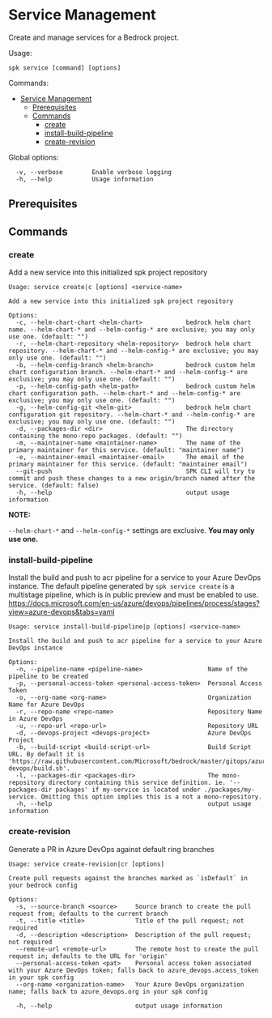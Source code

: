 # Service Management

Create and manage services for a Bedrock project.

Usage:

```
spk service [command] [options]
```

Commands:

- [Service Management](#service-management)
  - [Prerequisites](#prerequisites)
  - [Commands](#commands)
    - [create](#create)
    - [install-build-pipeline](#install-build-pipeline)
    - [create-revision](#create-revision)

Global options:

```
  -v, --verbose        Enable verbose logging
  -h, --help           Usage information
```

## Prerequisites

## Commands

### create

Add a new service into this initialized spk project repository

```
Usage: service create|c [options] <service-name>

Add a new service into this initialized spk project repository

Options:
  -c, --helm-chart-chart <helm-chart>            bedrock helm chart name. --helm-chart-* and --helm-config-* are exclusive; you may only use one. (default: "")
  -r, --helm-chart-repository <helm-repository>  bedrock helm chart repository. --helm-chart-* and --helm-config-* are exclusive; you may only use one. (default: "")
  -b, --helm-config-branch <helm-branch>         bedrock custom helm chart configuration branch. --helm-chart-* and --helm-config-* are exclusive; you may only use one. (default: "")
  -p, --helm-config-path <helm-path>             bedrock custom helm chart configuration path. --helm-chart-* and --helm-config-* are exclusive; you may only use one. (default: "")
  -g, --helm-config-git <helm-git>               bedrock helm chart configuration git repository. --helm-chart-* and --helm-config-* are exclusive; you may only use one. (default: "")
  -d, --packages-dir <dir>                       The directory containing the mono-repo packages. (default: "")
  -m, --maintainer-name <maintainer-name>        The name of the primary maintainer for this service. (default: "maintainer name")
  -e, --maintainer-email <maintainer-email>      The email of the primary maintainer for this service. (default: "maintainer email")
  --git-push                                     SPK CLI will try to commit and push these changes to a new origin/branch named after the service. (default: false)
  -h, --help                                     output usage information
```

**NOTE:**

`--helm-chart-*` and `--helm-config-*` settings are exclusive. **You may only
use one.**

### install-build-pipeline

Install the build and push to acr pipeline for a service to your Azure DevOps
instance. The default pipeline generated by `spk service create` is a multistage
pipeline, which is in public preview and must be enabled to use.
https://docs.microsoft.com/en-us/azure/devops/pipelines/process/stages?view=azure-devops&tabs=yaml

```
Usage: service install-build-pipeline|p [options] <service-name>

Install the build and push to acr pipeline for a service to your Azure DevOps instance

Options:
  -n, --pipeline-name <pipeline-name>                  Name of the pipeline to be created
  -p, --personal-access-token <personal-access-token>  Personal Access Token
  -o, --org-name <org-name>                            Organization Name for Azure DevOps
  -r, --repo-name <repo-name>                          Repository Name in Azure DevOps
  -u, --repo-url <repo-url>                            Repository URL
  -d, --devops-project <devops-project>                Azure DevOps Project
  -b, --build-script <build-script-url>                Build Script URL. By default it is 'https://raw.githubusercontent.com/Microsoft/bedrock/master/gitops/azure-devops/build.sh'.
  -l, --packages-dir <packages-dir>                    The mono-repository directory containing this service definition. ie. '--packages-dir packages' if my-service is located under ./packages/my-service. Omitting this option implies this is a not a mono-repository.
  -h, --help                                           output usage information
```

### create-revision

Generate a PR in Azure DevOps against default ring branches

```
Usage: service create-revision|cr [options]

Create pull requests against the branches marked as `isDefault` in your bedrock config

Options:
  -s, --source-branch <source>     Source branch to create the pull request from; defaults to the current branch
  -t, --title <title>              Title of the pull request; not required
  -d, --description <description>  Description of the pull request; not required
  --remote-url <remote-url>        The remote host to create the pull request in; defaults to the URL for 'origin'
  --personal-access-token <pat>    Personal access token associated with your Azure DevOps token; falls back to azure_devops.access_token in your spk config
  --org-name <organization-name>   Your Azure DevOps organization name; falls back to azure_devops.org in your spk config

  -h, --help                       output usage information
```
